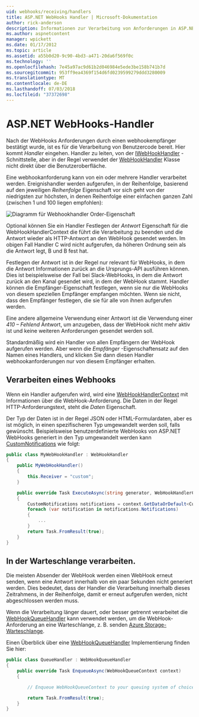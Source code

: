 ```yaml
---
uid: webhooks/receiving/handlers
title: ASP.NET WebHooks Handler | Microsoft-Dokumentation
author: rick-anderson
description: Informationen zur Verarbeitung von Anforderungen in ASP.NET WebHooks.
ms.author: aspnetcontent
manager: wpickett
ms.date: 01/17/2012
ms.topic: article
ms.assetid: a55b0d20-9c90-4bd3-a471-20da6f569f0c
ms.technology: ''
ms.openlocfilehash: 7e45a97ac9d61b2d046984e5ede3be158b741b7d
ms.sourcegitcommit: 953ff9ea4369f154d6fd0239599279ddd3280009
ms.translationtype: MT
ms.contentlocale: de-DE
ms.lasthandoff: 07/03/2018
ms.locfileid: "37372698"
---
```

# <a name="aspnet-webhooks-handlers"></a>ASP.NET WebHooks-Handler

Nach der WebHooks Anforderungen durch einen webhookempfänger bestätigt wurde, ist es für die Verarbeitung von Benutzercode bereit. Hier kommt *Handler* eingehen. Handler zu leiten, von der [IWebHookHandler](https://github.com/aspnet/WebHooks/blob/master/src/Microsoft.AspNet.WebHooks.Receivers/WebHooks/WebHookHandler.cs) -Schnittstelle, aber in der Regel verwendet der [WebHookHandler](https://github.com/aspnet/WebHooks/blob/master/src/Microsoft.AspNet.WebHooks.Receivers/WebHooks/WebHookHandler.cs) Klasse nicht direkt über die Benutzeroberfläche.

Eine webhookanforderung kann von ein oder mehrere Handler verarbeitet werden. Ereignishandler werden aufgerufen, in der Reihenfolge, basierend auf den jeweiligen *Reihenfolge* Eigenschaft vor sich geht von der niedrigsten zur höchsten, in denen Reihenfolge einer einfachen ganzen Zahl (zwischen 1 und 100 liegen empfohlen):

![Diagramm für Webhookhandler Order-Eigenschaft](_static/Handlers.png)

Optional können Sie ein Handler Festlegen der *Antwort* Eigenschaft für die WebHookHandlerContext die führt die Verarbeitung zu beenden und die Antwort wieder als HTTP-Antwort an den WebHook gesendet werden. Im obigen Fall Handler C wird nicht aufgerufen, da höheren Ordnung sein als die Antwort legt, B und B fest hat.

Festlegen der Antwort ist in der Regel nur relevant für WebHooks, in dem die Antwort Informationen zurück an die Ursprungs-API ausführen können. Dies ist beispielsweise der Fall bei Slack-WebHooks, in dem die Antwort zurück an den Kanal gesendet wird, in dem der WebHook stammt. Handler können die Empfänger-Eigenschaft festlegen, wenn sie nur die WebHooks von diesem speziellen Empfänger empfangen möchten. Wenn sie nicht, dass den Empfänger festlegen, die sie für alle von ihnen aufgerufen werden.

Eine andere allgemeine Verwendung einer Antwort ist die Verwendung einer *410 – Fehlend* Antwort, um anzugeben, dass der WebHook nicht mehr aktiv ist und keine weiteren Anforderungen gesendet werden soll.

Standardmäßig wird ein Handler von allen Empfängern der WebHook aufgerufen werden. Aber wenn die *Empfänger* -Eigenschaftensatz auf den Namen eines Handlers, und klicken Sie dann diesen Handler webhookanforderungen nur von diesem Empfänger erhalten.

## <a name="processing-a-webhook"></a>Verarbeiten eines Webhooks

Wenn ein Handler aufgerufen wird, wird eine [WebHookHandlerContext](https://github.com/aspnet/WebHooks/blob/master/src/Microsoft.AspNet.WebHooks.Receivers/WebHooks/WebHookHandlerContext.cs) mit Informationen über die WebHook-Anforderung. Die Daten in der Regel HTTP-Anforderungstext, steht die *Daten* Eigenschaft.

Der Typ der Daten ist in der Regel JSON oder HTML-Formulardaten, aber es ist möglich, in einen spezifischeren Typ umgewandelt werden soll, falls gewünscht. Beispielsweise benutzerdefinierte WebHooks von ASP.NET WebHooks generiert in den Typ umgewandelt werden kann [CustomNotifications](https://github.com/aspnet/WebHooks/blob/master/src/Microsoft.AspNet.WebHooks.Receivers.Custom/WebHooks/CustomNotifications.cs) wie folgt:

```csharp
public class MyWebHookHandler : WebHookHandler
{
    public MyWebHookHandler()
    {
        this.Receiver = "custom";
    }

    public override Task ExecuteAsync(string generator, WebHookHandlerContext context)
    {
        CustomNotifications notifications = context.GetDataOrDefault<CustomNotifications>();
        foreach (var notification in notifications.Notifications)
        {
            ...
        }
        return Task.FromResult(true);
    }
}
```

  ## <a name="queued-processing"></a>In der Warteschlange verarbeiten.

Die meisten Absender der WebHook werden einen WebHook erneut senden, wenn eine Antwort innerhalb von ein paar Sekunden nicht generiert werden. Dies bedeutet, dass der Handler die Verarbeitung innerhalb dieses Zeitrahmens, in der Reihenfolge, damit er erneut aufgerufen werden, nicht abgeschlossen werden muss.

Wenn die Verarbeitung länger dauert, oder besser getrennt verarbeitet die [WebHookQueueHandler](https://github.com/aspnet/WebHooks/blob/master/src/Microsoft.AspNet.WebHooks.Receivers/WebHooks/WebHookQueueHandler.cs) kann verwendet werden, um die WebHook-Anforderung an eine Warteschlange, z. B. senden [Azure Storage-Warteschlange](https://msdn.microsoft.com/library/azure/dd179353.aspx).

Einen Überblick über eine [WebHookQueueHandler](https://github.com/aspnet/WebHooks/blob/master/src/Microsoft.AspNet.WebHooks.Receivers/WebHooks/WebHookQueueHandler.cs) Implementierung finden Sie hier:

```csharp
public class QueueHandler : WebHookQueueHandler
{
    public override Task EnqueueAsync(WebHookQueueContext context)
    {

        // Enqueue WebHookQueueContext to your queuing system of choice

        return Task.FromResult(true);
    }
}
```
